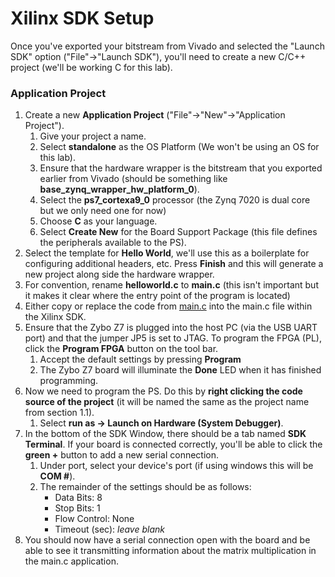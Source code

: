 # Xilinx SDK Setup

Once you've exported your bitstream from Vivado and selected the "Launch SDK" option ("File"->"Launch SDK"), you'll need to create a new C/C++ project (we'll be working C for this lab).

### Application Project

1. Create a new **Application Project** ("File"->"New"->"Application Project").
   1. Give your project a name.
   2. Select **standalone** as the OS Platform (We won't be using an OS for this lab).
   3. Ensure that the hardware wrapper is the bitstream that you exported earlier from Vivado (should be something like **base_zynq_wrapper_hw_platform_0**).
   4. Select the **ps7_cortexa9_0** processor (the Zynq 7020 is dual core but we only need one for now)
   5. Choose **C** as your language.
   6. Select **Create New** for the Board Support Package (this file defines the peripherals available to the PS).
2. Select the template for **Hello World**, we'll use this as a boilerplate for configuring additional headers, etc. Press **Finish** and this will generate a new project along side the hardware wrapper. 
3. For convention, rename **helloworld.c** to **main.c** (this isn't important but it makes it clear where the entry point of the program is located)
4. Either copy or replace the code from [main.c](main.c) into the main.c file within the Xilinx SDK.
5. Ensure that the Zybo Z7 is plugged into the host PC (via the USB UART port) and that the jumper JP5 is set to JTAG. To program the FPGA (PL), click the **Program FPGA** button on the tool bar.
   1. Accept the default settings by pressing **Program**
   2. The Zybo Z7 board will illuminate the **Done** LED when it has finished programming.
6. Now we need to program the PS. Do this by **right clicking the code source of the project** (it will be named the same as the project name from section 1.1).
   1. Select **run as -> Launch on Hardware (System Debugger)**.
7. In the bottom of the SDK Window, there should be a tab named **SDK Terminal**. If your board is connected correctly, you'll be able to click the **green +** button to add a new serial connection.
   1. Under port, select your device's port (if using windows this will be **COM #**).
   2. The remainder of the settings should be as follows:
      - Data Bits: 8
      - Stop Bits: 1
      - Flow Control: None
      - Timeout (sec): *leave blank*
8. You should now have a serial connection open with the board and be able to see it transmitting information about the matrix multiplication in the main.c application.
